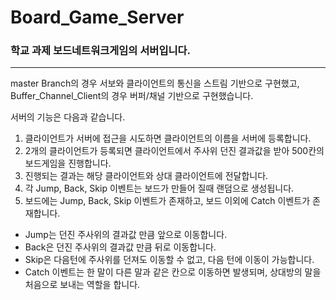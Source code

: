 # Board_Game_Server
### 학교 과제 보드네트워크게임의 서버입니다.
_____________________________________

master Branch의 경우 서보와 클라이언트의 통신을 스트림 기반으로 구현했고, Buffer_Channel_Client의 경우 버퍼/채널 기반으로 구현했습니다.

서버의 기능은 다음과 같습니다.
1. 클라이언트가 서버에 접근을 시도하면 클라이언트의 이름을 서버에 등록합니다.
2. 2개의 클라이언트가 등록되면 클라이언트에서 주사위 던진 결과값을 받아 500칸의 보드게임을 진행합니다.
3. 진행되는 결과는 해당 클라이언트와 상대 클라이언트에 전달합니다.
4. 각 Jump, Back, Skip 이벤트는 보드가 만들어 질때 랜덤으로 생성됩니다.
5. 보드에는 Jump, Back, Skip 이벤트가 존재하고, 보드 이외에 Catch 이벤트가 존재합니다.
- Jump는 던진 주사위의 결과값 만큼 앞으로 이동합니다.
- Back은 던진 주사위의 결과값 만큼 뒤로 이동합니다.
- Skip은 다음턴에 주사위를 던져도 이동할 수 없고, 다음 턴에 이동이 가능합니다.
- Catch 이벤트는 한 말이 다른 말과 같은 칸으로 이동하면 발생되며, 상대방의 말을 처음으로 보내는 역할을 합니다.
